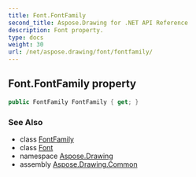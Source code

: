 ```yaml
---
title: Font.FontFamily
second_title: Aspose.Drawing for .NET API Reference
description: Font property. 
type: docs
weight: 30
url: /net/aspose.drawing/font/fontfamily/
---
```

## Font.FontFamily property

```csharp
public FontFamily FontFamily { get; }
```

### See Also

* class [FontFamily](../../fontfamily/)
* class [Font](../)
* namespace [Aspose.Drawing](../../font/)
* assembly [Aspose.Drawing.Common](../../../)


